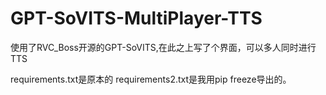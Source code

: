 # GPT-SoVITS-MultiPlayer-TTS
使用了RVC_Boss开源的GPT-SoVITS,在此之上写了个界面，可以多人同时进行TTS

requirements.txt是原本的
requirements2.txt是我用pip freeze导出的。